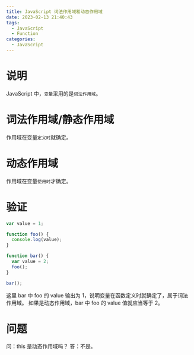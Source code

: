 ```yaml
---
title: JavaScript 词法作用域和动态作用域
date: 2023-02-13 21:40:43
tags:
  - JavaScript
  - Function
categories:
  - JavaScript
---
```


# 说明

JavaScript 中，`变量`采用的是`词法作用域`。

# 词法作用域/静态作用域

作用域在变量`定义时`就确定。

# 动态作用域

作用域在变量`使用时`才确定。

# 验证

```JavaScript
var value = 1;

function foo() {
  console.log(value);
}

function bar() {
  var value = 2;
  foo();
}

bar();
```

这里 bar 中 foo 的 value 输出为 1，说明变量在函数定义时就确定了，属于词法作用域。
如果是动态作用域，bar 中 foo 的 value 值就应当等于 2。

# 问题

问：this 是动态作用域吗？
答：不是。

